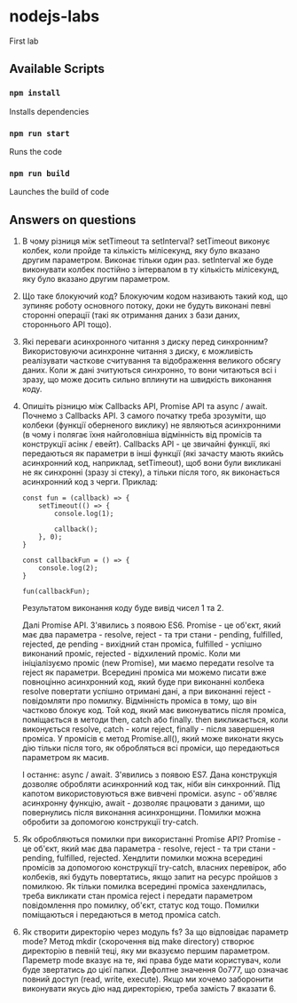 # nodejs-labs

First lab

## Available Scripts

### `npm install`
Installs dependencies

### `npm run start`
Runs the code

### `npm run build`
Launches the build of code

## Answers on questions

1. В чому різниця між setTimeout та setInterval?
    setTimeout виконує колбек, коли пройде та кількість мілісекунд, яку було вказано другим параметром. Виконає тільки один раз. setInterval же буде виконувати колбек постійно з інтервалом в ту кількість мілісекунд, яку було вказано другим параметром.

2. Що таке блокуючий код?
    Блокуючим кодом називають такий код, що зупиняє роботу основного потоку, доки не будуть виконані певні сторонні операції (такі як отримання даних з бази даних, стороннього API тощо).

3. Які переваги асинхронного читання з диску перед синхронним?
    Використовуючи асинхронне читання з диску, є можливість реалізувати часткове считування та відображення великого обсягу даних. Коли ж дані зчитуються синхронно, то вони читаються всі і зразу, що може досить сильно вплинути на швидкість виконання коду.

4. Опишіть різницю між Callbacks API, Promise API та async / await.
    Почнемо з Callbacks API. З самого початку треба зрозуміти, що колбеки (функції оберненого виклику) не являються асинхронними (в чому і полягає їхня найголовніша відмінність від промісів та конструкції асінк / евейт). Callbacks API - це звичайні функції, які передаються як параметри в інші функції (які зачасту мають якийсь асинхронний код, наприклад, setTimeout), щоб вони були викликані не як синхронні (зразу зі стеку), а тільки після того, як виконається асинхронний код з черги.
    Приклад:
    
    ```
    const fun = (callback) => {
        setTimeout(() => {
            console.log(1);

            callback();
        }, 0);
    }

    const callbackFun = () => {
        console.log(2);
    }

    fun(callbackFun);
    ```

    Результатом виконання коду буде вивід чисел 1 та 2.

    Далі Promise API. З'явились з появою ES6. Promise - це об'єкт, який має два параметра - resolve, reject - та три стани - pending, fulfilled, rejected, де pending - вихідний стан проміса, fulfilled - успішно виконаний проміс, rejected - відхилений проміс. Коли ми ініціалізуємо проміс (new Promise), ми маємо передати resolve та reject як параметри. Всередині проміса ми можемо писати вже повноцінно асинхронний код, який буде при виконанні колбека resolve повертати успішно отримані дані, а при виконанні reject - повідомляти про помилку. Відмінність проміса в тому, що він частково блокує код. Той код, який має виконуватись після проміса, поміщається в методи then, catch або finally. then викликається, коли виконується resolve, catch - коли reject, finally - після завершення проміса.
    У промісів є метод Promise.all(), який може виконати якусь дію тільки після того, як обробляться всі проміси, що передаються параметром як масив. 

    І останнє: async / await. З'явились з появою ES7. Дана конструкція дозволяє обробляти асинхронний код так, ніби він синхронний. Під капотом використовуються вже вивчені проміси. async - об'являє асинхронну функцію, await - дозволяє працювати з даними, що повернулись після виконання асинхронщини. Помилки можна обробити за допомогою конструкції try-catch.

5. Як обробляються помилки при використанні Promise API?
    Promise - це об'єкт, який має два параметра - resolve, reject - та три стани - pending, fulfilled, rejected. Хендлити помилки можна всередині промісів за допомогою конструкції try-catch, власних перевірок, або колбеків, які будуть повертатись, якщо запит на ресурс пройшов з помилкою. Як тільки помилка всередині проміса захендлилась, треба викликати стан проміса reject і передати параметром повідомлення про помилку, об'єкт, статус код тощо. Помилки поміщаються і передаються в метод проміса catch.

6. Як створити директорію через модуль fs? За що відповідає параметр mode?
    Метод mkdir (скорочення від make directory) створює директорію в певній теці, яку ми вказуємо першим параметром. Пареметр mode вказує на те, які права буде мати користувач, коли буде звертатись до цієї папки. Дефолтне значення 0o777, що означає повний доступ (read, write, execute). Якщо ми хочемо заборонити виконувати якусь дію над директорією, треба замість 7 вказати 6.
